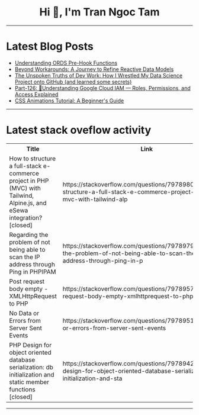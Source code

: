 <h1 align="center">Hi 👋, I'm Tran Ngoc Tam</h1>

---

# Latest Blog Posts 
<!-- BLOG-POST-LIST:START -->
- [Understanding ORDS Pre-Hook Functions](https://dev.to/rajesh_vohra_e75f579b7888/understanding-ords-pre-hook-functions-1oof)
- [Beyond Workarounds: A Journey to Refine Reactive Data Models](https://dev.to/tobi_augenstein/beyond-workarounds-a-journey-to-refine-reactive-data-models-3gdb)
- [The Unspoken Truths of Dev Work: How I Wrestled My Data Science Project onto GitHub &lpar;and learned some secrets&rpar;](https://dev.to/daniel_githinji_6e1e402c3/the-unspoken-truths-of-dev-work-how-i-wrestled-my-data-science-project-onto-github-and-learned-5g5d)
- [Part-126: 🔐Understanding Google Cloud IAM — Roles, Permissions, and Access Explained](https://dev.to/latchudevops/part-126-understanding-google-cloud-iam-roles-permissions-and-access-explained-2li3)
- [CSS Animations Tutorial: A Beginner&#39;s Guide](https://dev.to/themrsami/css-animations-tutorial-a-beginners-guide-1e4j)
<!-- BLOG-POST-LIST:END -->

---

# Latest stack oveflow activity
<table>
  <tr><th>Title</th><th>Link</th></tr>
  <!-- STACKOVERFLOW:START --><tr><td>How to structure a full-stack e-commerce project in PHP &lpar;MVC&rpar; with Tailwind, Alpine.js, and eSewa integration? [closed]</td><td>https://stackoverflow.com/questions/79789807/how-to-structure-a-full-stack-e-commerce-project-in-php-mvc-with-tailwind-alp</td></tr><tr><td>Regarding the problem of not being able to scan the IP address through Ping in PHPIPAM</td><td>https://stackoverflow.com/questions/79789794/regarding-the-problem-of-not-being-able-to-scan-the-ip-address-through-ping-in-p</td></tr><tr><td>Post request body empty - XMLHttpRequest to PHP</td><td>https://stackoverflow.com/questions/79789578/post-request-body-empty-xmlhttprequest-to-php</td></tr><tr><td>No Data or Errors from Server Sent Events</td><td>https://stackoverflow.com/questions/79789511/no-data-or-errors-from-server-sent-events</td></tr><tr><td>PHP Design for object oriented database serialization: db initialization and static member functions [closed]</td><td>https://stackoverflow.com/questions/79789426/php-design-for-object-oriented-database-serialization-db-initialization-and-sta</td></tr><!-- STACKOVERFLOW:END -->
</table>

---


